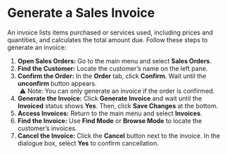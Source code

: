 # Generate a Sales Invoice

An invoice lists items purchased or services used, including prices and quantities, and calculates the total amount due. Follow these steps to generate an invoice:

1. **Open Sales Orders:** Go to the main menu and select **Sales Orders**.
2. **Find the Customer:** Locate the customer’s name on the left pane.
3. **Confirm the Order:** In the **Order** tab, click **Confirm**. Wait until the **unconfirm** button appears.  
     ⚠️ Note: You can only generate an invoice if the order is confirmed.
4. **Generate the Invoice:** Click **Generate Invoice** and wait until the **Invoiced** status shows **Yes**. Then, click **Save Changes** at the bottom.
5. **Access Invoices:** Return to the main menu and select **Invoices**.
6. **Find the Invoice:** Use **Find Mode** or **Browse Mode** to locate the customer’s invoices.
7. **Cancel the Invoice:** Click the **Cancel** button next to the invoice. In the dialogue box, select **Yes** to confirm cancellation.